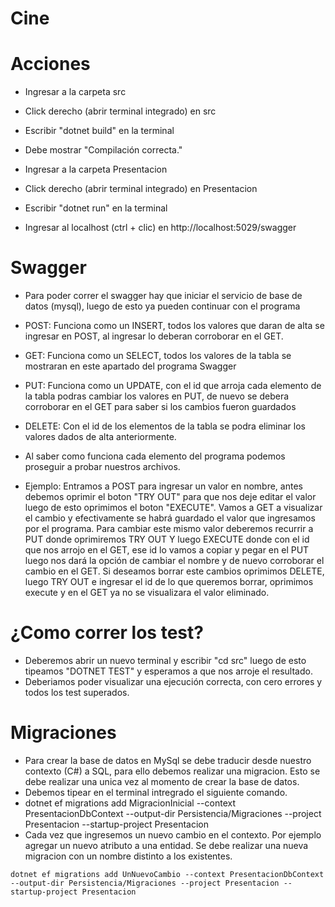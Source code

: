 # Cine

# Acciones
* Ingresar a la carpeta src
* Click derecho (abrir terminal integrado) en src
* Escribir "dotnet build" en la terminal 
* Debe mostrar "Compilación correcta."

* Ingresar a la carpeta Presentacion 
* Click derecho (abrir terminal integrado) en Presentacion
* Escribir "dotnet run" en la terminal
* Ingresar al localhost (ctrl + clic) en http://localhost:5029/swagger 

# Swagger
* Para poder correr el swagger hay que iniciar el servicio de base de datos (mysql), luego de esto ya pueden continuar con el programa
* POST: Funciona como un INSERT, todos los valores que daran de alta se ingresar en POST, al ingresar lo deberan corroborar en el GET.
* GET: Funciona como un SELECT, todos los valores de la tabla se mostraran en este apartado del programa Swagger
* PUT: Funciona como un UPDATE, con el id que arroja cada elemento de la tabla podras cambiar los valores en PUT, de nuevo se debera corroborar en el GET  para saber si los cambios fueron guardados
* DELETE: Con el id de los elementos de la tabla se podra eliminar los valores dados de alta anteriormente. 

* Al saber como funciona cada elemento del programa podemos proseguir a probar nuestros archivos. 
* Ejemplo: Entramos a POST para ingresar un valor en nombre, antes debemos oprimir el boton "TRY OUT" para que nos deje editar el valor luego de esto oprimimos el boton "EXECUTE". Vamos a GET a visualizar el cambio y efectivamente se habrá guardado el valor que ingresamos por el programa. 
Para cambiar este mismo valor deberemos recurrir a PUT donde oprimiremos TRY OUT Y luego EXECUTE donde con el id que nos arrojo en el GET, ese id lo vamos a copiar y pegar en el PUT luego nos dará la opción de cambiar el nombre y de nuevo corroborar el cambio en el GET.
Si deseamos borrar este cambios oprimimos DELETE, luego TRY OUT e ingresar el id de lo que queremos borrar, oprimimos execute y en el GET ya no se visualizara el valor eliminado. 

# ¿Como correr los test?
* Deberemos abrir un nuevo terminal y escribir "cd src" luego de esto tipeamos "DOTNET TEST" y esperamos a que nos arroje el resultado. 
* Deberiamos poder visualizar una ejecución correcta, con cero errores y todos los test superados. 

# Migraciones
* Para crear la base de datos en MySql se debe traducir desde nuestro contexto (C#) a SQL, para ello debemos realizar una migracion. Esto se debe realizar una unica vez al momento de crear la base de datos.
* Debemos tipear en el terminal intregrado el siguiente comando.
* dotnet ef migrations add MigracionInicial --context PresentacionDbContext --output-dir Persistencia/Migraciones --project Presentacion --startup-project Presentacion
* Cada vez que ingresemos un nuevo cambio en el contexto. Por ejemplo agregar un nuevo atributo a una entidad. Se debe realizar una nueva migracion con un nombre distinto a los existentes.
```
dotnet ef migrations add UnNuevoCambio --context PresentacionDbContext --output-dir Persistencia/Migraciones --project Presentacion --startup-project Presentacion
```
